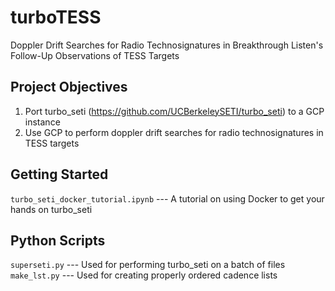# turboTESS
Doppler Drift Searches for Radio Technosignatures in Breakthrough Listen's Follow-Up Observations of TESS Targets

## Project Objectives
1. Port turbo_seti (https://github.com/UCBerkeleySETI/turbo_seti) to a GCP instance
2. Use GCP to perform doppler drift searches for radio technosignatures in TESS targets

## Getting Started
```turbo_seti_docker_tutorial.ipynb``` --- A tutorial on using Docker to get your hands on turbo_seti


## Python Scripts
```superseti.py``` --- Used for performing turbo_seti on a batch of files
```make_lst.py```  --- Used for creating properly ordered cadence lists
